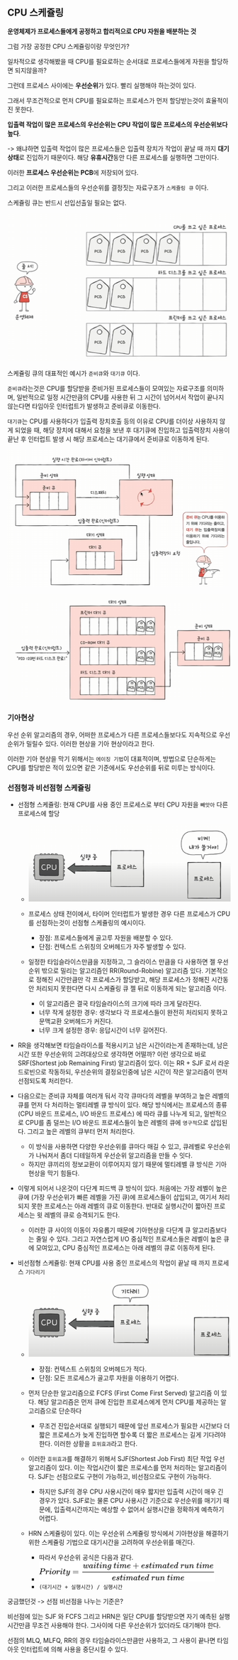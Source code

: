 ## CPU 스케쥴링

**운영체제가 프로세스들에게 공정하고 합리적으로 CPU 자원을 배분하는 것**

그럼 가장 공정한 CPU 스케쥴링이랑 무엇인가?

일차적으로 생각해봤을 때 CPU를 필요로하는 순서대로 프로세스들에게 자원을 할당하면 되지않을까?

그런데 프로세스 사이에는 **우선순위**가 있다. 빨리 실행해야 하는것이 있다. 

그래서 무조건적으로 먼저 CPU를 필요로하는 프로세스가 먼저 할당받는것이 효율적이진 못한다.

**입출력 작업이 많은 프로세스의 우선순위는 CPU 작업이 많은 프로세스의 우선순위보다 높다**.

-> 왜냐하면 입출력 작업이 많은 프로세스들은 입출력 장치가 작업이 끝날 때 까지 **대기상태**로 진입하기 때문이다. 해당 **유휴시간**동안 다른 프로세스를 실행하면 그만이다.

이러한 **프로세스 우선순위는 PCB**에 저장되어 있다.

그리고 이러한 프로세스들의 우선순위를 결정짓는 자료구조가 `스케쥴링 큐` 이다.

스케쥴링 큐는 반드시 선입선출일 필요는 없다.

![alt text](./images/image-9.png)

스케쥴링 큐의 대표적인 예시가 `준비큐`와 `대기큐` 이다.

`준비큐`라는것은 CPU를 할당받을 준비가된 프로세스들이 모여있는 자료구조를 의미하며, 일반적으로 일정 시간만큼의 CPU를 사용한 뒤 그 시간이 넘어서서 작업이 끝나지 않는다면 타임아웃 인터럽트가 발생하고 준비큐로 이동한다.

`대기큐`는 CPU를 사용하다가 입출력 장치호출 등의 이유로 CPU를 더이상 사용하지 않게 되었을 때, 해당 장치에 대해서 요청을 보낸 후 대기큐에 진입하고
입출력장치 사용이 끝난 후 인터럽트 발생 시 해당 프로세스는 대기큐에서 준비큐로 이동하게 된다.


![alt text](./images/image-10.png)

![alt text](./images/image-11.png)

### 기아현상

우선 순위 알고리즘의 경우, 어떠한 프로세스가 다른 프로세스들보다도 지속적으로 우선순위가 밀릴수 있다. 이러한 현상을 기아 현상이라고 한다.

이러한 기아 현상을 막기 위해서는 `에이징 기법`이 대표적이며, 방법으로 단순하게는 CPU를 할당받은 적이 있으면 같은 기준에서도 우선순위를 뒤로 미루는 방식이다.

### 선점형과 비선점형 스케쥴링 

- 선점형 스케쥴링: 현재 CPU를 사용 중인 프로세스로 부터 CPU 자원을 `빼앗아` 다른 프로세스에 할당

    - ![alt text](./images/image-12.png)

    - 프로세스 상태 전이에서, 타이머 인터럽트가 발생한 경우 다른 프로세스가 CPU를 선점하는것이 선점형 스케쥴링의 예시이다.

        - 장점: 프로세스들에게 골고루 자원을 배분할 수 있다.
        - 단점: 컨텍스트 스위칭의 오버헤드가 자주 발생할 수 있다.

    - 일정한 타임슬라이스만큼을 지정하고, 그 슬라이스 만큼을 다 사용하면 젤 우선순위 밖으로 밀리는 알고리즘인 RR(Round-Robine) 알고리즘 있다. 기본적으로 정해진 시간만큼만 각 프로세스가 할당받고, 해당 프로세스가 정해진 시간동안 처리되지 못한다면 다시 스케쥴링 큐 젤 뒤로 이동하게 되는 알고리즘 이다.
        - 이 알고리즘은 결국 타임슬라이스의 크기에 따라 크게 달라진다.
        - 너무 작게 설정한 경우: 생각보다 각 프로세스들이 완전히 처리되지 못하고 문맥교환 오버헤드가 커진다.
        - 너무 크게 설정한 경우: 응답시간이 너무 길어진다.

- RR을 생각해보면 타임슬라이스를 적용시키고 남은 시간이라는게 존재하는데,
    남은 시간 또한 우선순위의 고려대상으로 생각하면 어떨까?
    이런 생각으로 바로 SRF(Shortest job Remaining First) 알고리즘이 있다.
    이는 RR + SJF 로서 라운드로빈으로 작동하되, 우선순위의 결정요인중에 남은 시간이 작은 알고리즘이 먼저 선점되도록 처리한다.

- 다음으로는 준비큐 자체를 여러개 둬서 각각 큐마다의 레벨을 부여하고 높은 레벨의 큐를 먼저 다 처리하는 멀티레벨 큐 방식이 있다.
    해당 방식에서는 프로세스의 종류(CPU 바운드 프로세스, I/O 바운드 프로세스) 에 따라 큐를 나누게 되고, 일반적으로 CPU를 좀 덜쓰는 I/O 바운드 프로세스들이 높은 레벨의 큐에     `영구적`으로 삽입된다. 그리고 높은 레벨의 큐부터 먼저 처리한다.

    - 이 방식을 사용하면 다양한 우선순위를 큐마다 매길 수 있고, 큐레벨로 우선순위가 나눠져서 좀더 디테일하게 우선순위 알고리즘을 만들 수 잇다.
    - 하지만 큐끼리의 정보교환이 이루어지지 않기 때문에 멀티레벨 큐 방식은 기아현상을 막기 힘들다.

- 이렇게 되어서 나온것이 다단계 피드백 큐 방식이 있다.
    처음에는 가장 레벨이 높은 큐에 (가장 우선순위가 빠른 레벨을 가진 큐)에 프로세스들이 삽입되고, 여기서 처리되지 못한 프로세스는 아래 레벨의 큐로 이동한다. 반대로 실행시간이 짧아진 프로세스는 윗 레벨의 큐로 승격되기도 한다.

    - 이러한 큐 사이의 이동이 자유롭기 때문에 기아현상을 다단계 큐 알고리즘보다는 줄일 수 있다.
    그리고 자연스럽게 I/O 중심적인 프로세스들은 레벨이 높은 큐에 모여있고, CPU 중심적인 프로세스는 아래 레벨의 큐로 이동하게 된다.

- 비선점형 스케쥴링: 현재 CPU를 사용 중인 프로세스의 작업이 끝날 때 까지 프로세스 `기다리기`

    - ![alt text](./images/image-13.png)

        - 장점: 컨텍스트 스위칭의 오버헤드가 적다.
        - 단점: 모든 프로세스가 골고루 자원을 이용하기 어렵다.

    - 먼저 단순한 알고리즘으로 FCFS (First Come First Served) 알고리즘 이 있다.
        해당 알고리즘은 먼저 큐에 진입한 프로세스에게 먼저 CPU를 제공하는 알고리즘으로 단순하다

        - 무조건 진입순서대로 실행되기 때문에 앞선 프로세스가 필요한 시간보다 더 짧은 프로세스가 늦게 진입하면 할수록 더 짧은 프로세스는 길게 기다려야 한다.
        이러한 상황을 `호위효과`라고 한다.

    - 이러한 `호위효과`를 해결하기 위해서 SJF(Shortest Job First) 최단 작업 우선 알고리즘이 있다.
        이는 작업시간이 짧은 프로세스를 먼저 처리하는 알고리즘이다.
        SJF는 선점으로도 구현이 가능하고, 비선점으로도 구현이 가능하다.
    
        - 하지만 SJF의 경우 CPU 사용시간이 매우 짧지만 입출력 시간이 매우 긴 경우가 있다.
        SJF로는 물론 CPU 사용시간 기준으로 우선순위를 매기기 때문에, 입출력시간까지는 예상할 수 없어서 실행시간을 정확하게 예측하기 어렵다.

    - HRN 스케쥴링이 있다. 이는 우선순위 스케쥴링 방식에서 기아현상을 해결하기 위한 스케쥴링 기법으로 대기시간을 고려하여 우선순위를 매긴다.
        - 따라서 우선순위 공식은 다음과 같다.
        - ![alt text](./images/image-40.png)
        - `(대기시간 + 실행시간) / 실행시간`

궁금했던것 -> 선점 비선점을 나누는 기준은?

비선점에 있는 SJF 와 FCFS 그리고 HRN은 일단 CPU를 할당받으면 자기 예측된 실행시간만큼 무조건 사용해야 한다. 그사이에 다른 우선순위가 있더라도 대기해야 한다.

선점의 MLQ, MLFQ, RR의 경우 타임슬라이스만큼만 사용하고, 그 사용이 끝나면 타임아웃 인터럽트에 의해 사용을 중단시킬 수 있다.





